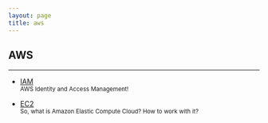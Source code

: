 ```yaml
---
layout: page
title: aws
---
```


## AWS

---
- [IAM](iam)
  <br>
  <small>AWS Identity and Access Management!</small>

- [EC2](ec2)
  <br>
  <small>So, what is Amazon Elastic Compute Cloud? How to work with it? </small>
